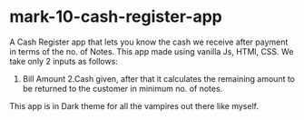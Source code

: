 # mark-10-cash-register-app
A Cash Register app that lets you know the cash we receive after payment in terms of the no. of Notes. This app made using vanilla Js, HTMl, CSS. 
We take only 2 inputs as follows:
1. Bill Amount 
2.Cash given,
after that it calculates the remaining amount to be returned to the customer in minimum no. of notes.

This app is in Dark theme for all the vampires out there like myself.

